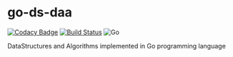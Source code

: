 # go-ds-daa

[![Codacy Badge](https://api.codacy.com/project/badge/Grade/d109c404e36c4805b84f41200a1ef1c6)](https://app.codacy.com/manual/bumblebee211196/go-ds-daa?utm_source=github.com&utm_medium=referral&utm_content=bumblebee211196/go-ds-daa&utm_campaign=Badge_Grade_Settings)
[![Build Status](https://travis-ci.org/bumblebee211196/go-ds-daa.svg?branch=master)](https://travis-ci.org/bumblebee211196/go-ds-daa)
![Go](https://github.com/bumblebee211196/go-ds-daa/workflows/Go/badge.svg)

DataStructures and Algorithms implemented in Go programming language
